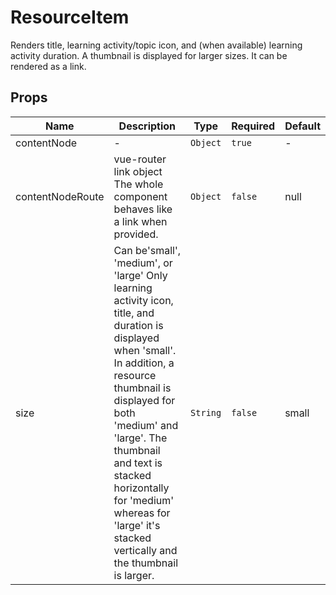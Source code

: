 # ResourceItem

Renders title, learning activity/topic icon, and (when available) learning activity duration. A thumbnail is displayed for larger sizes. It can be rendered as a link.

## Props

<!-- @vuese:ResourceItem:props:start -->
|Name|Description|Type|Required|Default|
|---|---|---|---|---|
|contentNode|-|`Object`|`true`|-|
|contentNodeRoute|vue-router link object The whole component behaves like a link when provided.|`Object`|`false`|null|
|size|Can be'small', 'medium', or 'large' Only learning activity icon, title, and duration is displayed when 'small'. In addition, a resource thumbnail is displayed for both 'medium' and 'large'. The thumbnail and text is stacked horizontally for 'medium' whereas for 'large' it's stacked vertically and the thumbnail is larger.|`String`|`false`|small|

<!-- @vuese:ResourceItem:props:end -->
